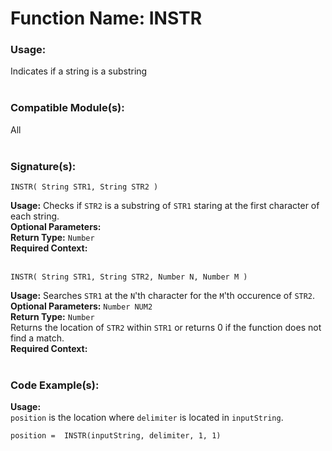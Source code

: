 # Function Name: INSTR

### Usage:
Indicates if a string is a substring
<br><br>

### Compatible Module(s):
All
<br><br>

### Signature(s):
```
INSTR( String STR1, String STR2 )
```
**Usage:** Checks if `STR2` is a substring of `STR1` staring at the first character of each string.<br>
**Optional Parameters:**<br>
**Return Type:** `Number`<br>
**Required Context:**<br>
<br>

```
INSTR( String STR1, String STR2, Number N, Number M )
```
**Usage:** Searches `STR1` at the `N`'th character for the `M`'th occurence of `STR2`. <br>
**Optional Parameters:** `Number NUM2`<br>
**Return Type:** `Number`<br>
Returns the location of `STR2` within `STR1` or returns 0 if the function does not find a match.<br>
**Required Context:**<br>
<br>

### Code Example(s):
**Usage:**<br>
`position` is the location where `delimiter` is located in `inputString`.
```
position =  INSTR(inputString, delimiter, 1, 1)
```
